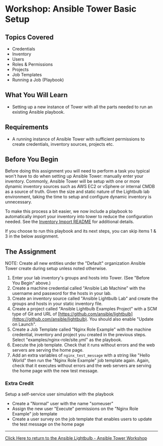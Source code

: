 # Workshop: Ansible Tower Basic Setup

## Topics Covered

* Credentials
* Inventory
* Users
* Roles & Permissions
* Projects
* Job Templates
* Running a Job (Playbook)

## What You Will Learn

* Setting up a new instance of Tower with all the parts needed to run an existing Ansible playbook.

## Requirements

* A running instance of Ansible Tower with sufficient permissions to create credentials, inventory sources, projects etc.

## Before You Begin

Before doing this assignment you will need to perform a task you typical won't have to do when setting up Ansible Tower: manually enter your inventory. Commonly, Ansible Tower will be setup with one or more dynamic inventory sources such as AWS EC2 or vSphere or internal CMDB as a source of truth. Given the size and static nature of the Lightbulb lab environment, taking the time to setup and configure dynamic inventory is unnecessary.

To make this process a bit easier, we now include a playbook to automatically import your inventory into tower to reduce the configuration needed. See the [Inventory Import README](../../tools/inventory_import/README.md) for additional details.

If you choose to run this playbook and its next steps, you can skip items 1 & 3 in the below assignment.

## The Assignment

NOTE: Create all new entities under the "Default" organization Ansible Tower create during setup unless noted otherwise.

1. Enter your lab inventory's groups and hosts into Tower. (See "Before You Begin" above.)
1. Create a machine credential called "Ansible Lab Machine" with the username and password for the hosts in your lab.
1. Create an inventory source called "Ansible Lightbulb Lab" and create the groups and hosts in your static inventory file.
1. Create a project called "Ansible Lightbulb Examples Project" with a SCM type of Git and URL of [https://github.com/ansible/lightbulb](https://github.com/ansible/lightbulb). You should also enable "Update on Launch".
1. Create a Job Template called "Nginx Role Example" with the machine credential, inventory and project you created in the previous steps. Select "examples/nginx-role/site.yml" as the playbook.
1. Execute the job template. Check that it runs without errors and the web servers are serving the home page.
1. Add an extra variables of `nginx_test_message` with a string like "Hello World" then run the "Nginx Role Example" job template again. Again, check that it executes without errors and the web servers are serving the home page with the new test message.

### Extra Credit

Setup a self-service user simulation with the playbook

* Create a "Normal" user with the name "someuser"
* Assign the new user "Execute" permissions on the "Nginx Role Example" job template
* Create a user survey on the job template that enables users to update the test message on the home page

---

[Click Here to return to the Ansible Lightbulb - Ansible Tower Workshop](../README.md)
